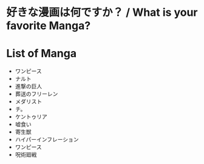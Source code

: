 # 好きな漫画は何ですか？ / What is your favorite Manga?

# List of Manga
- ワンピース
- ナルト
- 進撃の巨人
- 葬送のフリーレン
- メダリスト
- チ。
- ケントゥリア
- 嘘食い
- 寄生獣
- ハイパーインフレーション
- ワンピース
- 呪術廻戦
